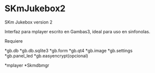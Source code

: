 # SKmJukebox2
SKm Jukebox version 2

Interfaz para mplayer escrito en Gambas3, ideal para uso en sinfonolas.

Requiere

  *gb.db
  *gb.db.sqlite3
  *gb.form
  *gb.qt4
  *gb.image
  *gb.settings
  *gb.panel_led
  *gb.easyencrypt(opcional)
  
  *mplayer
  *Skmdbmgr